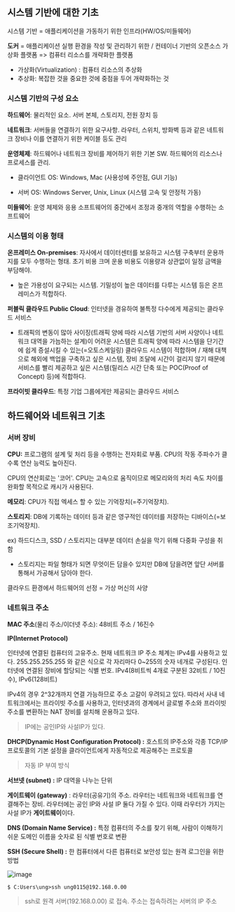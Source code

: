 ## 시스템 기반에 대한 기초

시스템 기반 = 애플리케이션을 가동하기 위한 인프라(HW/OS/미들웨어)

**도커** = 애플리케이션 실행 환경을 작성 및 관리하기 위한 / 컨테이너 기반의 오픈소스 가상화 플랫폼 => 컴퓨터 리소스를 개략화한 플랫폼

- 가상화(Virtualization) : 컴퓨터 리소스의 추상화
- 추상화: 복잡한 것을 중요한 것에 중점을 두어 개략화하는 것

### **시스템 기반의 구성 요소**

**하드웨어**: 물리적인 요소. 서버 본체, 스토리지, 전원 장치 등

**네트워크**: 서버들을 연결하기 위한 요구사항. 라우터, 스위치, 방화벽 등과 같은 네트워크 장비나 이를 연결하기 위한 케이블 등도 관리

**운영체제**: 하드웨어나 네트워크 장비를 제어하기 위한 기본 SW. 하드웨어의 리소스나 프로세스를 관리.

- 클라이언트 OS: Windows, Mac (사용성에 주안점, GUI 기능)

- 서버 OS: Windows Server, Unix, Linux (시스템 고속 및 안정적 가동)

**미들웨어**: 운영 체제와 응용 소프트웨어의 중간에서 조정과 중개의 역할을 수행하는 소프트웨어

### 시스템의 이용 형태

**온프레미스 On-premises**: 자사에서 데이터센터를 보유하고 시스템 구축부터 운용까지를 모두 수행하는 형태. 초기 비용 크며 운용 비용도 이용량과 상관없이 일정 금액을 부담해야.

* 높은 가용성이 요구되는 시스템. 기밀성이 높은 데이터를 다루는 시스템 등은 온프레미스가 적합하다.

**퍼블릭 클라우드 Public Cloud**: 인터넷을 경유하여 불특정 다수에게 제공되는 클라우드 서비스

* 트래픽의 변동이 많아 사이징(트래픽 양에 따라 시스템 기반의 서버 사양이나 네트워크 대역을 가늠하는 설계)이 어려운 시스템은 트래픽 양에 따라 시스템을 단기간에 쉽게 증설시킬 수 있는(=오토스케일링) 클라우드 시스템이 적합하며 / 재해 대책으로 해외에 백업을 구축하고 싶은 시스템, 장비 조달에 시간이 걸리지 않기 때문에 서비스를 빨리 제공하고 싶은 시스템(릴리스 시간 단축 또는 POC(Proof of Concept) 등)에 적합하다.

**프라이빗 클라우드**: 특정 기업 그룹에게만 제공되는 클라우드 서비스

## 하드웨어와 네트워크 기초

### 서버 장비

**CPU:** 프로그램의 설계 및 처리 등을 수행하는 전자회로 부품. CPU의 작동 주파수가 클수록 연산 능력도 높아진다.

CPU의 연산회로는 '코어'. CPU는 고속으로 움직이므로 메모리와의 처리 속도 차이를 완화할 목적으로 캐시가 사용된다.

**메모리**: CPU가 직접 엑세스 할 수 있는 기억장치(=주기억장치).

**스토리지**: DB에 기록하는 데이터 등과 같은 영구적인 데이터를 저장하는 디바이스(=보조기억장치).

ex) 하드디스크, SSD / 스토리지는 대부분 데이터 손실을 막기 위해 다중화 구성을 취함

* 스토리지는 파일 형태가 되면 무엇이든 담을수 있지만 DB에 담을려면 앞단 서버를 통해서 가공해서 담아야 한다.

클라우드 환경에서 하드웨어의 선정 = 가상 머신의 사양

### 네트워크 주소

**MAC 주소**(물리 주소/이더넷 주소): 48비트 주소 / 16진수

**IP(Internet Protocol)**

인터넷에 연결된 컴퓨터의 고유주소. 현재 네트워크 IP 주소 체계는 IPv4를 사용하고 있다. 255.255.255.255 와 같은 식으로 각 자리마다 0~255의 숫자 네개로 구성된다. 인터넷에 연결된 장비에 할당되는 식별 번호. IPv4(8비트씩 4개로 구분된 32비트 / 10진수), IPv6(128비트)

IPv4의 경우 2^32개까지 연결 가능하므로 주소 고갈이 우려되고 있다. 따라서 사내 네트워크에서는 프라이빗 주소를 사용하고, 인터넷과의 경계에서 글로벌 주소와 프라이빗 주소를 변환하는 NAT 장비를 설치해 운용하고 있다.

> IP에는 공인IP와 사설IP가 있다.
> 

**DHCP(Dynamic Host Configuration Protocol) :** 호스트의 IP주소와 각종 TCP/IP 프로토콜의 기본 설정을 클라이언트에게 자동적으로 제공해주는 프로토콜

>자동 IP 부여 방식

**서브넷 (subnet) :** IP 대역을 나누는 단위

**게이트웨이 (gateway)** : 라우터(공유기)의 주소. 라우터는 네트워크와 네트워크를 연결해주는 장비. 라우터에는 공인 IP와 사설 IP 둘다 가질 수 있다. 이때 라우터가 가지는 사설 IP가 **게이트웨이**이다.

**DNS (Domain Name Service) :** 특정 컴퓨터의 주소를 찾기 위해, 사람이 이해하기 쉬운 도메인 이름을 숫자로 된 식별 번호로 변환

**SSH (Secure Shell) :** 한 컴퓨터에서 다른 컴퓨터로 보안성 있는 원격 로그인을 위한 방법

![image](https://github.com/user-attachments/assets/874fd1c1-a4dd-48e3-a22e-e653431c137d)

```
$ C:Users\ung>ssh ung0115@192.168.0.00
```
> ssh로 원격 서버(192.168.0.00) 로 접속. 주소는 접속하려는 서버의 IP 주소
